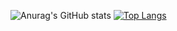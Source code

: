 ![Anurag's GitHub stats](https://github-readme-stats.vercel.app/api?username=halyang92&show_icons=true&theme=synthwave)
[![Top Langs](https://github-readme-stats.vercel.app/api/top-langs/?username=halyang92)](https://github.com/anuraghazra/github-readme-stats)
